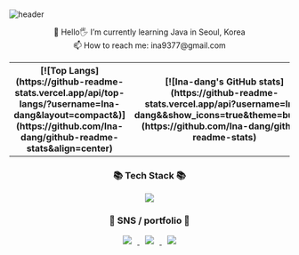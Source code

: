 ###

<!--
**Ina-dang/Ina-dang** is a ✨ _special_ ✨ repository because its `README.md` (this file) appears on your GitHub profile.

Here are some ideas to get you started:

- 🔭 I’m currently working on ...
- 🌱 I’m currently learning ...
- 👯 I’m looking to collaborate on ...
- 🤔 I’m looking for help with ...
- 💬 Ask me about ...
- 📫 How to reach me: ...
- 😄 Pronouns: ...
- ⚡ Fun fact: ...
-->

![header](https://capsule-render.vercel.app/api?type=cylinder&color=E5CCFF&height=180&section=header&text=Ina-dang🐣&fontSize=90&&animation=fadeIn&fontColor=FFFFFF)

<p align = center>
🌱 Hello🖐 I’m currently learning Java in Seoul, Korea <br>
📫 How to reach me: ina9377@gmail.com
</p>

<table>
<tr>
<th>[![Top Langs](https://github-readme-stats.vercel.app/api/top-langs/?username=Ina-dang&layout=compact&)](https://github.com/Ina-dang/github-readme-stats&align=center)</th>
<th>[![Ina-dang's GitHub stats](https://github-readme-stats.vercel.app/api?username=Ina-dang&&show_icons=true&theme=buefy)](https://github.com/Ina-dang/github-readme-stats)</th>
</tr>
</table>
	
<h3 align="center">📚 Tech Stack 📚</h3>

<div align="center">
  <img src="https://img.shields.io/badge/Java-007396?style=flat-square&logo=Java&logoColor=white"/>
<!--  <img src="https://img.shields.io/badge/Javascript-ffb13b?style=flat-square&logo=javascript&logoColor=white"/>
  <br>
  <img src="https://img.shields.io/badge/Mysql-E6B91E?style=flat-square&logo=MySql&logoColor=white"/>
  <img src="https://img.shields.io/badge/Node.js-339933?style=flat-square&logo=Node.js&logoColor=white"/>
-->
</div> 
	
<div align=center>
	<h3> 🐣 SNS / portfolio 🐣 </h3>	
<a href="https://instagram.com/h_owo_ld" align=center>
    <img 
	 src="http://img.shields.io/badge/-Instagram-blueviolet?style=flat&logo=Instagram&link=https://instagram.com/h_owo_ld/"
	 style="height : auto; margin-left : 10px; margin-right : 10px;"/>
</a>
<a href="https://blog.naver.com/howold0917" align=center>
    <img 
	 src="http://img.shields.io/badge/-NaverBlog-deepgreen?style=flat&logo=NGINX&link=https://blog.naver.com/howold0917/"
	 style="height : auto; margin-left : 10px; margin-right : 10px;"/>
</a>
<a href="https://inadang.com" align=center>
    <img 
	 src="http://img.shields.io/badge/-inadang-FFFFCC?style=flat&logo=ReverbNation&link=https://inadang.com/"
	 style="height : auto; margin-left : 10px; margin-right : 10px;"/>
</a>
</div>

  


